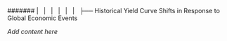 ####### |   |   |   |   |   |   ├── Historical Yield Curve Shifts in Response to Global Economic Events

*Add content here*